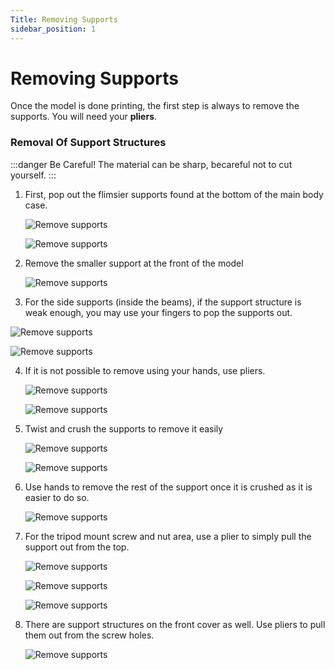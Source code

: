 ```yaml
---
Title: Removing Supports
sidebar_position: 1
---
```


# Removing Supports

Once the model is done printing, the first step is always to remove the supports. You will need your **pliers**.

### Removal Of Support Structures

:::danger Be Careful!
The material can be sharp, becareful not to cut yourself.
:::

1. First, pop out the flimsier supports found at the bottom of the main body case.

   ![Remove supports](../../../static/img/assembly/m2.png)

   ![Remove supports](../../../static/img/assembly/m3.png)

2. Remove the smaller support at the front of the model

   ![Remove supports](../../../static/img/assembly/m5.png)

3. For the side supports (inside the beams), if the support structure is weak enough, you may use your fingers to pop the supports out.

![Remove supports](../../../static/img/assembly/m6.png)

![Remove supports](../../../static/img/assembly/m7.png)

4. If it is not possible to remove using your hands, use pliers.

   ![Remove supports](../../../static/img/assembly/m8.png)

   ![Remove supports](../../../static/img/assembly/m9.png)

5. Twist and crush the supports to remove it easily

   ![Remove supports](../../../static/img/assembly/m10.png)

   ![Remove supports](../../../static/img/assembly/m11.png)

6. Use hands to remove the rest of the support once it is crushed as it is easier to do so.

   ![Remove supports](../../../static/img/assembly/m12.png)

7. For the tripod mount screw and nut area, use a plier to simply pull the support out from the top.

   ![Remove supports](../../../static/img/assembly/m13.png)

   ![Remove supports](../../../static/img/assembly/m14.png)

   ![Remove supports](../../../static/img/assembly/m15.png)

8. There are support structures on the front cover as well. Use pliers to pull them out from the screw holes.

   ![Remove supports](../../../static/img/assembly/f1.png)
